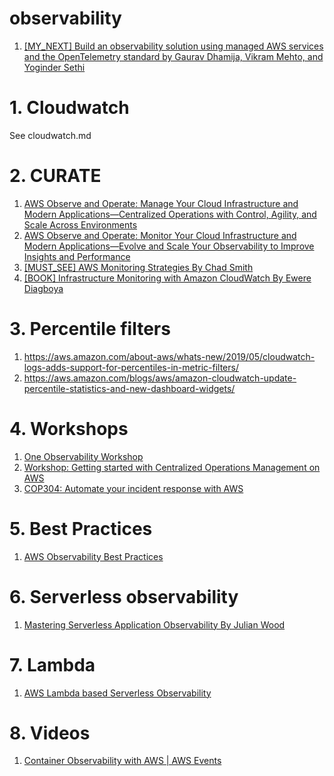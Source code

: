 <h1>observability</h1>

1. [[MY_NEXT] Build an observability solution using managed AWS services and the OpenTelemetry standard by Gaurav Dhamija, Vikram Mehto, and Yoginder Sethi](https://aws.amazon.com/blogs/mt/build-an-observability-solution-using-managed-aws-services-and-the-opentelemetry-standard/)

# 1. Cloudwatch

See cloudwatch.md

# 2. CURATE

1. [AWS Observe and Operate: Manage Your Cloud Infrastructure and Modern Applications—Centralized Operations with Control, Agility, and Scale Across Environments](https://learning.oreilly.com/videos/aws-observe-and/0636920941927/)
2. [AWS Observe and Operate: Monitor Your Cloud Infrastructure and Modern Applications—Evolve and Scale Your Observability to Improve Insights and Performance](https://learning.oreilly.com/videos/aws-observe-and/0636920942153/)
3. [[MUST_SEE] AWS Monitoring Strategies By Chad Smith](https://learning.oreilly.com/videos/aws-monitoring-strategies/9780136611899/)
4. [[BOOK] Infrastructure Monitoring with Amazon CloudWatch By Ewere Diagboya](https://learning.oreilly.com/library/view/infrastructure-monitoring-with/9781800566057/)

# 3. Percentile filters

1. https://aws.amazon.com/about-aws/whats-new/2019/05/cloudwatch-logs-adds-support-for-percentiles-in-metric-filters/
2. https://aws.amazon.com/blogs/aws/amazon-cloudwatch-update-percentile-statistics-and-new-dashboard-widgets/

# 4. Workshops

1. [One Observability Workshop](https://catalog.workshops.aws/observability/en-US)
2. [Workshop: Getting started with Centralized Operations Management on AWS](https://catalog.workshops.aws/getting-started-with-com/en-US)
3. [COP304: Automate your incident response with AWS](https://catalog.us-east-1.prod.workshops.aws/workshops/9e2b74fc-069c-462f-bec8-06ce753229cb/en-US)

# 5. Best Practices

1. [AWS Observability Best Practices](https://aws-observability.github.io/observability-best-practices/)

# 6. Serverless observability

1. [Mastering Serverless Application Observability By Julian Wood](https://www.youtube.com/playlist?list=PLJo-rJlep0EDiN3pPjBDUfq34BqMAI_o-)

# 7. Lambda

1. [AWS Lambda based Serverless Observability](https://aws-observability.github.io/observability-best-practices/guides/serverless/aws-native/lambda-based-observability/)

# 8. Videos

1. [Container Observability with AWS | AWS Events](https://www.youtube.com/watch?v=1boyDH8Cjgg)